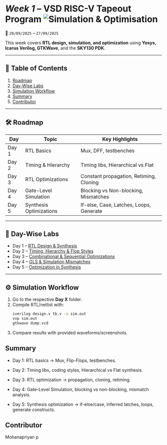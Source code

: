 
# *Week 1* – VSD RISC-V Tapeout Program ![Simulation & Optimisation](https://img.shields.io/badge/Simulation_%26_Optimisation-done-darkgreen)

📅 `20/09/2025` – `27/09/2025`  

This week covers **RTL design, simulation, and optimization** using **Yosys, Icarus Verilog, GTKWave**, and the **SKY130 PDK**.  

---

## 📑 Table of Contents
1. [Roadmap](#-roadmap)  
2. [Day-Wise Labs](#-day-wise-labs)  
3. [Simulation Workflow](#️-simulation-workflow)  
4. [Summary](#summary)   
5. [Contributor](#contributor)  

---

## 🛠 Roadmap

| Day   | Topic                     | Key Highlights                          |
| ----- | ------------------------- | --------------------------------------- |
| Day 1 | RTL Basics                | Mux, DFF, testbenches                   |
| Day 2 | Timing & Hierarchy        | Timing libs, Hierarchical vs Flat       |
| Day 3 | RTL Optimizations         | Constant propagation, Retiming, Cloning |
| Day 4 | Gate-Level Simulation     | Blocking vs Non-blocking, Mismatches    |
| Day 5 | Synthesis Optimizations   | If-else, Case, Latches, Loops, Generate |

---

## 📂 Day-Wise Labs

- Day 1 – [RTL Design & Synthesis](https://github.com/MOHANAPRIYANP16/Week-1-VSD-RISC-V-Tapeout-Program-/tree/main/DAY1)
- Day 2 – [Timing, Hierarchy & Flop Styles](https://github.com/MOHANAPRIYANP16/Week-1-VSD-RISC-V-Tapeout-Program-/tree/main/Day2)
- Day 3 – [Combinational & Sequential Optimizations](https://github.com/MOHANAPRIYANP16/Week-1-VSD-RISC-V-Tapeout-Program-/tree/main/Day3)
- Day 4 – [GLS & Simulation Mismatches](https://github.com/MOHANAPRIYANP16/Week-1-VSD-RISC-V-Tapeout-Program-/tree/main/Day4)
- Day 5 – [Optimization in Synthesis](https://github.com/MOHANAPRIYANP16/Week-1-VSD-RISC-V-Tapeout-Program-/tree/main/Day5)

---

## ⚙️ Simulation Workflow
1. Go to the respective **Day X** folder.  
2. Compile RTL/netlist with:  
   ```bash
   iverilog design.v tb.v -o sim.out
   vvp sim.out
   gtkwave dump.vcd
3. Compare results with provided waveforms/screenshots.

## Summary

- Day 1: RTL basics → Mux, Flip-Flops, testbenches.

- Day 2: Timing libs, coding styles, Hierarchical vs Flat synthesis.

- Day 3: RTL optimization → propagation, cloning, retiming.

- Day 4: Gate-Level Simulation, blocking vs non-blocking, mismatch analysis.

- Day 5: Synthesis optimization → if-else/case, inferred latches, loops, generate constructs.

## Contributor
Mohanapriyan p
